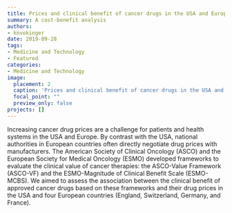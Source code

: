 ```yaml
---
title: Prices and clinical benefit of cancer drugs in the USA and Europe
summary: A cost-benefit analysis
authors: 
- knvokinger
date: 2019-09-28
tags: 
- Medicine and Technology
- Featured
categories:
- Medicine and Technology
image:
  placement: 2
  caption: 'Prices and clinical benefit of cancer drugs in the USA and Europe: a cost–benefit analysis. https://www.europeanpharmaceuticalreview.com/wp-content/uploads/Campaign-calls-for-more-effort-to-combat-fake-medicines.gif'
  focal_point: ""
  preview_only: false
projects: []
---
```


Increasing cancer drug prices are a challenge for patients and health systems in the USA and Europe. By contrast with the USA, national authorities in European countries often directly negotiate drug prices with manufacturers. The American Society of Clinical Oncology (ASCO) and the European Society for Medical Oncology (ESMO) developed frameworks to evaluate the clinical value of cancer therapies: the ASCO-Value Framework (ASCO-VF) and the ESMO-Magnitude of Clinical Benefit Scale (ESMO-MCBS). We aimed to assess the association between the clinical benefit of approved cancer drugs based on these frameworks and their drug prices in the USA and four European countries (England, Switzerland, Germany, and France).
